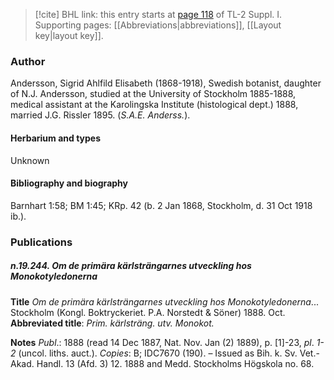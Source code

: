 > [!cite] BHL link: this entry starts at [page 118](https://www.biodiversitylibrary.org/item/103858#page/130/mode/1up) of TL-2 Suppl. I.
> Supporting pages: [[Abbreviations|abbreviations]], [[Layout key|layout key]].

### Author

Andersson, Sigrid Ahlfild Elisabeth (1868-1918), Swedish botanist, daughter of N.J. Andersson, studied at the University of Stockholm 1885-1888, medical assistant at the Karolingska Institute (histological dept.) 1888, married J.G. Rissler 1895. (*S.A.E. Anderss.*).

#### Herbarium and types

Unknown

#### Bibliography and biography

Barnhart 1:58; BM 1:45; KRp. 42 (b. 2 Jan 1868, Stockholm, d. 31 Oct 1918 ib.).

### Publications

##### n.19.244. Om de primära kärlsträngarnes utveckling hos Monokotyledonerna

**Title**
*Om de primära kärlsträngarnes utveckling hos Monokotyledonerna*... Stockholm (Kongl. Boktryckeriet. P.A. Norstedt & Söner) 1888. Oct.
**Abbreviated title**: *Prim. kärlsträng. utv. Monokot.*

**Notes**
*Publ*.: 1888 (read 14 Dec 1887, Nat. Nov. Jan (2) 1889), p. \[1\]-23, *pl*. *1-2* (uncol. liths. auct.).
*Copies*: B; IDC7670 (190). – Issued as Bih. k. Sv. Vet.-Akad. Handl. 13 (Afd. 3) 12. 1888 and Medd. Stockholms Högskola no. 68.

